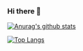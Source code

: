 ### Hi there 👋
[![Anurag's github stats](https://github-readme-stats.vercel.app/api?username=JasperJakobs&count_private=true&show_icons=true&&hide=stars,issues)](https://github.com/JasperJakobs/)

[![Top Langs](https://github-readme-stats.vercel.app/api/top-langs/?username=JasperJakobs&layout=compact&count_private=true)](https://github.com/JasperJakobs/)
